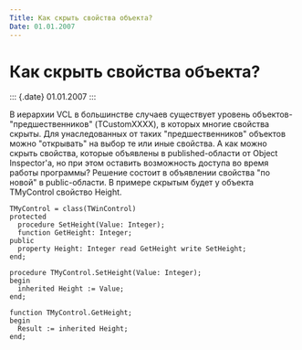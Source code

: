 ```yaml
---
Title: Как скрыть свойства объекта?
Date: 01.01.2007
---
```



Как скрыть свойства объекта?
============================

::: {.date}
01.01.2007
:::

В иерархии VCL в большинстве случаев существует уровень
объектов-\"предшественников\" (TCustomXXXX), в которых многие свойства
скрыты. Для унаследованных от таких \"предшественников\" объектов можно
\"открывать\" на выбор те или иные свойства. А как можно скрыть
свойства, которые объявлены в published-области от Object Inspector\'а,
но при этом оставить возможность доступа во время работы программы?
Решение состоит в объявлении свойства \"по новой\" в public-области. В
примере скрытым будет у объекта TMyControl свойство Height.

    TMyControl = class(TWinControl)
    protected
      procedure SetHeight(Value: Integer);
      function GetHeight: Integer;
    public
      property Height: Integer read GetHeight write SetHeight;
    end;
     
    procedure TMyControl.SetHeight(Value: Integer);
    begin
      inherited Height := Value;
    end;
     
    function TMyControl.GetHeight;
    begin
      Result := inherited Height;
    end;
